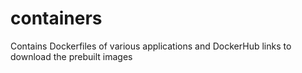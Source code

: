 # containers
Contains Dockerfiles of various applications and DockerHub links to download the prebuilt images
